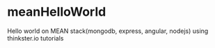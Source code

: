 # meanHelloWorld
Hello world on MEAN stack(mongodb, express, angular, nodejs) using thinkster.io tutorials
